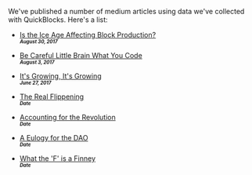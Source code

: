 We've published a number of medium articles using data we've collected with QuickBlocks. Here's a list:

- [Is the Ice Age Affecting Block Production?](https://medium.com/@tjayrush/is-the-ice-age-effecting-block-production-4c943c835975)<br>
<small><small>***August 30, 2017***</small></small>

- [Be Careful Little Brain What You Code](https://medium.com/@tjayrush/be-careful-little-brain-what-you-code-6ad4d5fb9d9b)<br>
<small><small>***August 3, 2017***</small></small>

- [It's Growing, It's Growing](https://medium.com/@tjayrush/its-growing-it-s-growing-568cd06beb81)<br>
<small><small>***June 27, 2017***</small></small>

- [The Real Flippening](https://medium.com/@tjayrush/the-real-flippening-668890d4a5ad)<br>
<small><small>***Date***</small></small>

- [Accounting for the Revolution](https://medium.com/@tjayrush/accounting-for-the-revolution-8822b28ccc16)<br>
<small><small>***Date***</small></small>

- [A Eulogy for the DAO](https://medium.com/@tjayrush/a-eulogy-for-the-dao-74a55b9afd92)<br>
<small><small>***Date***</small></small>

- [What the 'F' is a Finney](https://medium.com/@tjayrush/what-the-f-is-a-finney-8e727f29e77f)<br>
<small><small>***Date***</small></small>

